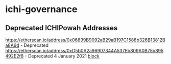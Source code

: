 # ichi-governance



## Deprecated ICHIPowah Addresses

https://etherscan.io/address/0x06899B9092aB29aB197C1588b326B13812Ba8A9d - Deprecated 
https://etherscan.io/address/0xD5b0A2a96907344A537Eb809A0B75b895492E2f8 - Deprecated 4 January 2021 [block](https://etherscan.io/block/11590591)
